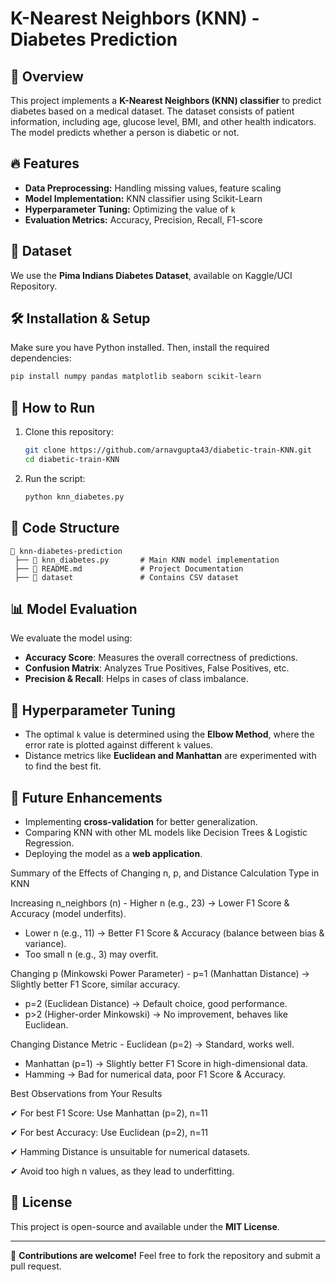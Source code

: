 # K-Nearest Neighbors (KNN) - Diabetes Prediction

## 📌 Overview

This project implements a **K-Nearest Neighbors (KNN) classifier** to predict diabetes based on a medical dataset. The dataset consists of patient information, including age, glucose level, BMI, and other health indicators. The model predicts whether a person is diabetic or not.

## 🔥 Features

- **Data Preprocessing:** Handling missing values, feature scaling
- **Model Implementation:** KNN classifier using Scikit-Learn
- **Hyperparameter Tuning:** Optimizing the value of `k`
- **Evaluation Metrics:** Accuracy, Precision, Recall, F1-score

## 📁 Dataset

We use the **Pima Indians Diabetes Dataset**, available on Kaggle/UCI Repository.

## 🛠️ Installation & Setup

Make sure you have Python installed. Then, install the required dependencies:

```bash
pip install numpy pandas matplotlib seaborn scikit-learn
```

## 🚀 How to Run

1. Clone this repository:
   ```bash
   git clone https://github.com/arnavgupta43/diabetic-train-KNN.git
   cd diabetic-train-KNN
   ```
2. Run the script:
   ```bash
   python knn_diabetes.py
   ```

## 📜 Code Structure

```
📂 knn-diabetes-prediction
 ├── 📄 knn_diabetes.py       # Main KNN model implementation
 ├── 📄 README.md             # Project Documentation
 ├── 📄 dataset               # Contains CSV dataset
```

## 📊 Model Evaluation

We evaluate the model using:

- **Accuracy Score**: Measures the overall correctness of predictions.
- **Confusion Matrix**: Analyzes True Positives, False Positives, etc.
- **Precision & Recall**: Helps in cases of class imbalance.

## 🔧 Hyperparameter Tuning

- The optimal `k` value is determined using the **Elbow Method**, where the error rate is plotted against different `k` values.
- Distance metrics like **Euclidean and Manhattan** are experimented with to find the best fit.

## 🤖 Future Enhancements

- Implementing **cross-validation** for better generalization.
- Comparing KNN with other ML models like Decision Trees & Logistic Regression.
- Deploying the model as a **web application**.




Summary of the Effects of Changing n, p, and Distance Calculation Type in KNN

Increasing n_neighbors (n)	- Higher n (e.g., 23) → Lower F1 Score & Accuracy (model underfits).
- Lower n (e.g., 11) → Better F1 Score & Accuracy (balance between bias & variance).
- Too small n (e.g., 3) may overfit.
  
Changing p (Minkowski Power Parameter)	- p=1 (Manhattan Distance) → Slightly better F1 Score, similar accuracy.
- p=2 (Euclidean Distance) → Default choice, good performance.
- p>2 (Higher-order Minkowski) → No improvement, behaves like Euclidean.

  
Changing Distance Metric	- Euclidean (p=2) → Standard, works well.
- Manhattan (p=1) → Slightly better F1 Score in high-dimensional data.
- Hamming → Bad for numerical data, poor F1 Score & Accuracy.


Best Observations from Your Results

✔ For best F1 Score: Use Manhattan (p=2), n=11

✔ For best Accuracy: Use Euclidean (p=2), n=11

✔ Hamming Distance is unsuitable for numerical datasets.

✔ Avoid too high n values, as they lead to underfitting.




## 📝 License

This project is open-source and available under the **MIT License**.

---

🙌 **Contributions are welcome!** Feel free to fork the repository and submit a pull request.

